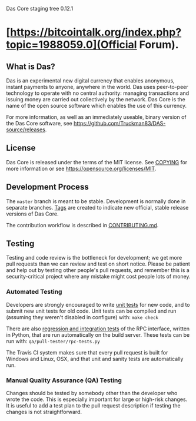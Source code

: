 Das Core staging tree 0.12.1

[https://bitcointalk.org/index.php?topic=1988059.0](Official Forum).
===============================


What is Das?
----------------

Das is an experimental new digital currency that enables anonymous, instant
payments to anyone, anywhere in the world. Das uses peer-to-peer technology
to operate with no central authority: managing transactions and issuing money
are carried out collectively by the network. Das Core is the name of the open
source software which enables the use of this currency.

For more information, as well as an immediately useable, binary version of
the Das Core software, see https://github.com/Truckman83/DAS-source/releases.


License
-------

Das Core is released under the terms of the MIT license. See [COPYING](COPYING) for more
information or see https://opensource.org/licenses/MIT.

Development Process
-------------------

The `master` branch is meant to be stable. Development is normally done in separate branches.
[Tags](https://github.com/Truckman83/DAS-source/tags) are created to indicate new official,
stable release versions of Das Core.

The contribution workflow is described in [CONTRIBUTING.md](CONTRIBUTING.md).

Testing
-------

Testing and code review is the bottleneck for development; we get more pull
requests than we can review and test on short notice. Please be patient and help out by testing
other people's pull requests, and remember this is a security-critical project where any mistake might cost people
lots of money.

### Automated Testing

Developers are strongly encouraged to write [unit tests](/doc/unit-tests.md) for new code, and to
submit new unit tests for old code. Unit tests can be compiled and run
(assuming they weren't disabled in configure) with: `make check`

There are also [regression and integration tests](/qa) of the RPC interface, written
in Python, that are run automatically on the build server.
These tests can be run with: `qa/pull-tester/rpc-tests.py`

The Travis CI system makes sure that every pull request is built for Windows
and Linux, OSX, and that unit and sanity tests are automatically run.

### Manual Quality Assurance (QA) Testing

Changes should be tested by somebody other than the developer who wrote the
code. This is especially important for large or high-risk changes. It is useful
to add a test plan to the pull request description if testing the changes is
not straightforward.


